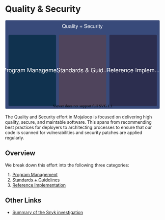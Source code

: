 # Quality & Security

<img src="./assets/cqs_overview.svg" width=600>

The Quality and Security effort in Mojaloop is focused on delivering high quality, secure, and maintable software. This spans from recommending best practices for deployers to architecting processes to ensure that our code is scanned for vulnerabilities and security patches are applied regularly.

## Overview

We break down this effort into the following three categories:

1. [Program Management](./program-management/)
1. [Standards + Guidelines](./standards-guidelines.md)
1. [Reference Implementation](./reference-implementation.md)

## Other Links

- [Summary of the Snyk investigation](./snyk_investigation.md)
